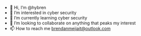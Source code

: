 - 👋 Hi, I’m @hybren
- 👀 I’m interested in cyber security
- 🌱 I’m currently learning cyber security
- 💞️ I’m looking to collaborate on anything that peaks my interest
- 📫 How to reach me brendanmejiait@outlook.com

<!---
hybren/hybren is a ✨ special ✨ repository because its `README.md` (this file) appears on your GitHub profile.
You can click the Preview link to take a look at your changes.
--->
